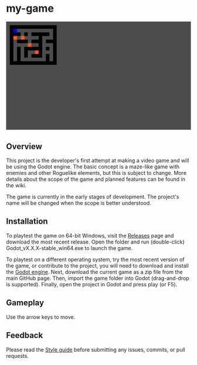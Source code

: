# my-game

![Screenshot](screenshot.png?raw=true)

## Overview

This project is the developer's first attempt at making a video game and will be using the Godot engine. The basic concept is a maze-like game with enemies and other Roguelike elements, but this is subject to change. More details about the scope of the game and planned features can be found in the wiki.

The game is currently in the early stages of development. The project's name will be changed when the scope is better understood.


## Installation

To playtest the game on 64-bit Windows, visit the [Releases](https://github.com/KyleWJohnston/my-game/releases) page and download the most recent release. Open the folder and run (double-click) Godot_vX.X.X-stable_win64.exe to launch the game.

To playtest on a different operating system, try the most recent version of the game, or contribute to the project, you will need to download and install the [Godot engine](https://godotengine.org/download). Next, download the current game as a zip file from the main GitHub page. Then, import the game folder into Godot (drag-and-drop is supported). Finally, open the project in Godot and press play (or F5).


## Gameplay

Use the arrow keys to move.


## Feedback

Please read the [Style guide](https://github.com/KyleWJohnston/my-game/wiki/Style-guide) before submitting any issues, commits, or pull requests.
